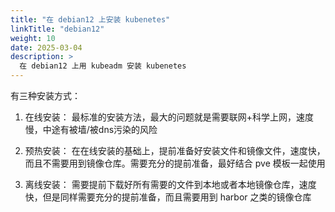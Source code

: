 ```yaml
---
title: "在 debian12 上安装 kubenetes"
linkTitle: "debian12"
weight: 10
date: 2025-03-04
description: >
  在 debian12 上用 kubeadm 安装 kubenetes
---
```


有三种安装方式：

1. 在线安装： 最标准的安装方法，最大的问题就是需要联网+科学上网，速度慢，中途有被墙/被dns污染的风险

2. 预热安装： 在在线安装的基础上，提前准备好安装文件和镜像文件，速度快，而且不需要用到镜像仓库。需要充分的提前准备，最好结合 pve 模板一起使用

3. 离线安装： 需要提前下载好所有需要的文件到本地或者本地镜像仓库，速度快，但是同样需要充分的提前准备，而且需要用到 harbor 之类的镜像仓库


